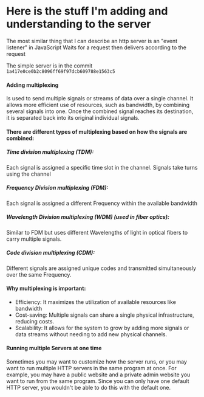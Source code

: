 # Here is the stuff I'm adding and understanding to the server

The most similar thing that I can describe an http server is an "event listener" in JavaScript
Waits for a request then delivers according to the request

The simple server is in the commit `1a417e0ce0b2c8096ff69f97dcb609788e1563c5`

#### Adding multiplexing

Is used to send multiple signals or streams of data over a single channel. It allows more efficient use of resources, such as bandwidth, by combining several signals into one. Once the combined signal reaches its destination, it is separated back into its original individual signals.

#### There are different types of multiplexing based on how the signals are combined: 

##### Time division multiplexing (TDM):
Each signal is assigned a specific time slot in the channel. Signals take turns using the channel
##### Frequency Division multiplexing (FDM):
Each signal is assigned a different Frequency within the available bandwidth
##### Wavelength Division multiplexing (WDM) (used in fiber optics):
Similar to FDM but uses different Wavelengths of light in optical fibers to carry multiple signals.
##### Code division multiplexing (CDM):
Different signals are assigned unique codes and transmitted simultaneously over the same Frequency.

#### Why multiplexing is important:
- Efficiency: It maximizes the utilization of available resources like bandwidth
- Cost-saving: Multiple signals can share a single physical infrastructure, reducing costs.
- Scalability: It allows for the system to grow by adding more signals or data streams without needing to add new physical channels.

#### Running multiple Servers at one time
Sometimes you may want to customize how the server runs, or you may want to run multiple HTTP servers in the same program at once. For example, you may have a public website and a private admin website you want to run from the same program. Since you can only have one default HTTP server, you wouldn't be able to do this with the default one.

